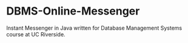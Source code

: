 DBMS-Online-Messenger
====================

Instant Messenger in Java written for Database Management Systems course at UC Riverside.
